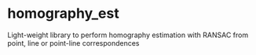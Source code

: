 # homography_est
Light-weight library to perform homography estimation with RANSAC from point, line or point-line correspondences
